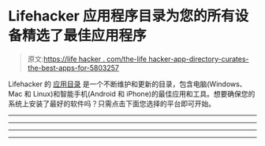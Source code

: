 # Lifehacker 应用程序目录为您的所有设备精选了最佳应用程序

> 原文:[https://life hacker . com/the-life hacker-app-directory-curates-the-best-apps-for-5803257](https://lifehacker.com/the-lifehacker-app-directory-curates-the-best-apps-for-5803257)

Lifehacker 的 [应用目录](http://lifehacker.com/apps/) 是一个不断维护和更新的目录，包含电脑(Windows、Mac 和 Linux)和智能手机(Android 和 iPhone)的最佳应用和工具。想要确保您的系统上安装了最好的软件吗？只需点击下面您选择的平台即可开始。

* * *

* * *

* * *

* * *